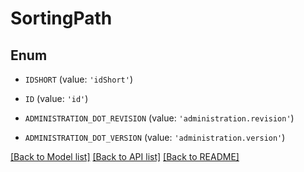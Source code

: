 # SortingPath


## Enum

* `IDSHORT` (value: `'idShort'`)

* `ID` (value: `'id'`)

* `ADMINISTRATION_DOT_REVISION` (value: `'administration.revision'`)

* `ADMINISTRATION_DOT_VERSION` (value: `'administration.version'`)

[[Back to Model list]](../README.md#documentation-for-models) [[Back to API list]](../README.md#documentation-for-api-endpoints) [[Back to README]](../README.md)


